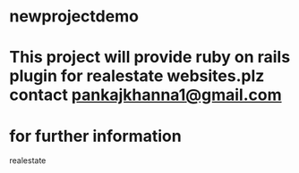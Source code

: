 # newprojectdemo
# This project will provide ruby on rails plugin for realestate websites.plz contact pankajkhanna1@gmail.com
# for further information
realestate
